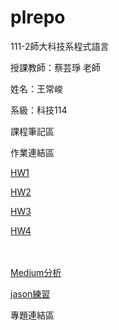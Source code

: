 # plrepo

111-2師大科技系程式語言

授課教師：蔡芸琤 老師

姓名：王常峻

系級：科技114

課程筆記區

作業連結區

<p><a href="https://github.com/bobodonkey/plrepo/blob/main/week2%20%E7%B7%B4%E7%BF%92%20%E5%8D%81%E5%80%8B%E5%95%8F%E9%A1%8C.ipynb"target="_blank">HW1</a><p>
<p><a href="https://github.com/bobodonkey/plrepo/blob/main/week4%20%E5%9C%96%E8%A1%A8%E7%B7%B4%E7%BF%92.ipynb"target="_blank">HW2</a><p>
<p><a href="http://localhost:8888/notebooks/Documents/GitHub/PL/HW3.ipynb"target="_blank">HW3</a><p>
<p><a href="http://localhost:8888/notebooks/Documents/GitHub/PL/HW4.ipynb"target="_blank">HW4</a><p>　<p><a href="https://medium.com/@41071216h/%E7%94%B7%E5%A5%B3%E8%B3%BC%E8%B2%B7%E7%89%A9%E4%B9%8B%E5%BF%85%E8%A6%81%E6%80%A7-bc480a713d3">Medium分析</a><p>
<p><a href="http://localhost:8888/notebooks/Documents/GitHub/PL/%E7%B7%B4%E7%BF%92%E4%B8%80.ipynb"target="_blank">jason練習</a><p>
專題連結區
